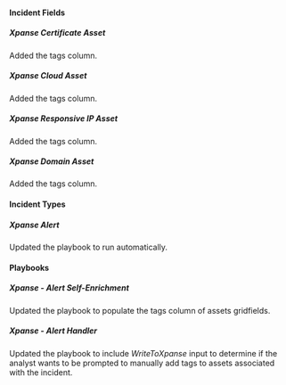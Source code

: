 
#### Incident Fields

##### Xpanse Certificate Asset

Added the tags column.

##### Xpanse Cloud Asset

Added the tags column.

##### Xpanse Responsive IP Asset

Added the tags column.

##### Xpanse Domain Asset

Added the tags column.

#### Incident Types

##### Xpanse Alert

Updated the playbook to run automatically.

#### Playbooks

##### Xpanse - Alert Self-Enrichment

Updated the playbook to populate the tags column of assets gridfields.

##### Xpanse - Alert Handler

Updated the playbook to include *WriteToXpanse* input to determine if the analyst wants to be prompted to manually add tags to assets associated with the incident.
